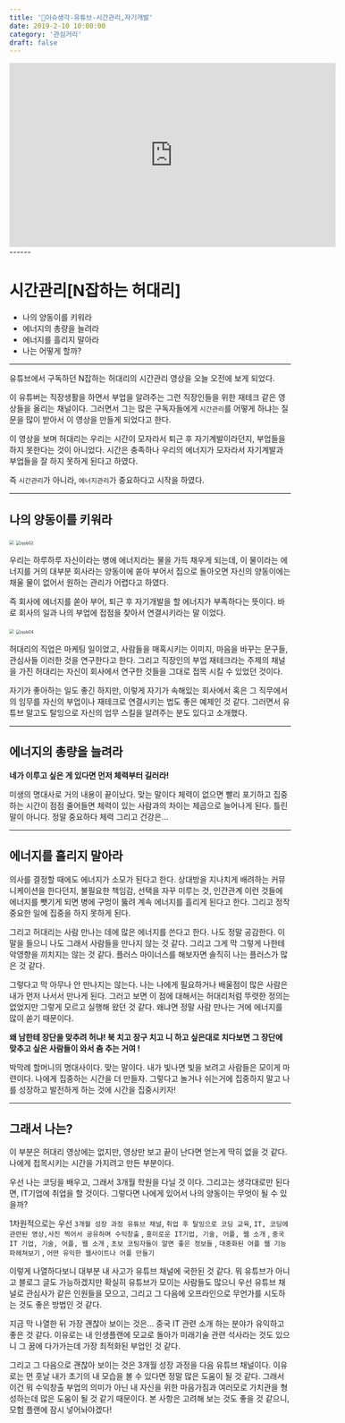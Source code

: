 ```yaml
---
title: '📰이슈생각-유튜브-시간관리,자기개발'
date: 2019-2-10 10:00:00
category: '관심거리'
draft: false
---
```


<iframe width="584" height="329" src="https://www.youtube.com/embed/Tqk6kflCs1U" frameborder="0" allow="accelerometer; autoplay; encrypted-media; gyroscope; picture-in-picture" allowfullscreen></iframe>
------

# 시간관리[N잡하는 허대리]

- 나의 양동이를 키워라
- 에너지의 총량을 늘려라
- 에너지를 흘리지 말아라
- 나는 어떻게 할까?

------

유튜브에서 구독하던 N잡하는 허대리의 시간관리 영상을 오늘 오전에 보게 되었다.

이 유튜버는 직장생활을 하면서 부업을 알려주는 그런 직장인들을 위한 재테크 같은 영상들을 올리는 채널이다. 그러면서 그는 많은 구독자들에게 `시간관리`를 어떻게 하냐는 질문을 많이 받아서 이 영상을 만들게 되었다고 한다.

이 영상을 보며 허대리는 우리는 시간이 모자라서 퇴근 후 자기계발이라던지, 부업들을 하지 못한다는 것이 아니었다. 시간은 충족하나 우리의 에너지가 모자라서 자기계발과 부업들을 잘 하지 못하게 된다고 하였다.

즉 `시간관리`가 아니라, `에너지관리`가 중요하다고 시작을 하였다.

------

## 나의 양동이를 키워라

<img src="C:\ONE-IRON\blog\정리한글\njob01.png" style="zoom:50%;" />

<img src="C:\ONE-IRON\blog\정리한글\njob02.png" alt="njob02" style="zoom:50%;" />

우리는 하루하루 자신이라는 병에 에너지라는 물을 가득 채우게 되는데, 이 물이라는 에너지를 거의 대부분 회사라는 양동이에 쏟아 부어서 집으로 돌아오면 자신의 양동이에는 채울 물이 없어서 원하는 관리가 어렵다고 하였다.

즉 회사에 에너지를 쏟아 부어, 퇴근 후 자기개발을 할 에너지가 부족하다는 뜻이다. 바로 회사의 일과 나의 부업에 접점을 찾아서 연결시키라는 말 이었다.

<img src="C:\ONE-IRON\blog\정리한글\njob03.png" style="zoom:50%;" />

<img src="C:\ONE-IRON\blog\정리한글\njob04.png" alt="njob04" style="zoom:50%;" />





허대리의 직업은 마케팅 일이었고, 사람들을 매혹시키는 이미지, 마음을 바꾸는 문구들, 관심사들 이러한 것을 연구한다고 한다. 그리고 직장인의 부업 재테크라는 주제의 채널을 가진 허대리는 자신이 회사에서 연구한 것들을 그대로 접목 시킬 수 있었던 것이다.

자기가 좋아하는 일도 좋긴 하지만, 이렇게 자기가 속해있는 회사에서 혹은 그 직무에서의 임무를 자신의 부업이나 재테크로 연결시키는 법도 좋은 예제인 것 같다. 그러면서 유튜브 말고도 탈잉으로 자신의 업무 스킬을 알려주는 분도 있다고 소개했다.

------

## 에너지의 총량을 늘려라

**네가 이루고 싶은 게 있다면 먼저 체력부터 길러라!**

미생의 명대사로 거의 내용이 끝이났다. 맞는 말이다 체력이 없으면 빨리 포기하고 집중하는 시간이 점점 줄어들면 체력이 있는 사람과의 차이는 제곱으로 늘어나게 된다. 틀린 말이 아니다. 정말 중요하다 체력 그리고 건강은...

------

## 에너지를 흘리지 말아라

의사를 결정할 때에도 에너지가 소모가 된다고 한다. 상대방을 지나치게 배려하는 커뮤니케이션을 한다던지, 불필요한 책임감, 선택을 자꾸 미루는 것, 인간관계 이런 것들에 에너지를 뺏기게 되면 병에 구멍이 뚫려 계속 에너지를 흘리게 된다고 한다. 그리고 정작 중요한 일에 집중을 하지 못하게 된다.

그리고 허대리는 사람 만나는 데에 많은 에너지를 쓴다고 한다. 나도 정말 공감한다. 이 말을 들으니 나도 그래서 사람들을 만나지 않는 것 같다. 그리고 그게 막 그렇게 나한테 악영향을 끼치지는 않는 것 같다. 플러스 마이너스를 해보자면 솔직히 나는 플러스가 많은 것 같다.

그렇다고 막 아무나 안 만나지는 않는다. 나는 나에게 필요하거나 배울점이 많은 사람은 내가 먼저 나서서 만나게 된다. 그러고 보면 이 점에 대해서는 허대리처럼 뚜렷한 정의는 없었지만 그렇게 모르고 실행해 왔던 것 같다. 왜냐면 정말 사람 만나는 거에 에너지를 많이 쏟기 때문이다.

**왜 남한테 장단을 맞추려 허냐! 북 치고 장구 치고 니 하고 싶은대로 치다보면 그 장단에 맞추고 싶은 사람들이 와서 춤 추는 거여 !**

박막례 할머니의 명대사이다. 맞는 말이다. 내가 빛나면 빛을 보려고 사람들은 모이게 마련이다. 나에게 집중하는 시간을 더 만들자. 그렇다고 놀거나 쉬는거에 집중하지 말고 나를 성장하고 발전하게 하는 것에 시간을 집중시키자!

------

## 그래서 나는?

이 부분은 허대리 영상에는 없지만, 영상만 보고 끝이 난다면 얻는게 딱히 없을 것 같다. 나에게 접목시키는 시간을 가지려고 만든 부분이다.

우선 나는 코딩을 배우고, 그래서 3개월 학원을 다닐 것 이다. 그리고는 생각대로만 된다면, IT기업에 취업을 할 것이다. 그렇다면 나에게 있어서 나의 양동이는 무엇이 될 수 있을까?

1차원적으로는 우선 `3개월 성장 과정 유튜브 채널`, `취업 후 탈잉으로 코딩 교육`, `IT, 코딩에 관련된 영상,사진 찍어서 공유하며 수익창출` , `흥미로운 IT기업, 기술, 어플, 웹 소개` , `중국 IT 기업, 기술, 어플, 웹 소개` , `초보 코팅자들이 알면 좋은 정보들` , `대중화된 어플 웹 기능 파헤쳐보기` , `어떤 유익한 웹사이트나 어플 만들기`

이렇게 나열하다보니 대부분 내 사고가 유튜브 채널에 국한된 것 같다. 뭐 유튜브가 아니고 블로그 글도 가능하겠지만 확실히 유튜브가 모이는 사람들도 많으니 우선 유튜브 채널로 관심사가 같은 인원들을 모으고, 그리고 그 다음에 오프라인으로 무언가를 시도하는 것도 좋은 방법인 것 같다.

지금 막 나열한 뒤 가장 괜찮아 보이는 것은... 중국 IT 관련 소개 하는 분야가 유익하고 좋은 것 같다. 이유로는 내 인생플랜에 모교로 돌아가 미래기술 관련 석사라는 것도 있으니 그 꿈에 다가가는데 가장 최적화된 부업인 것 같다.

그리고 그 다음으로 괜찮아 보이는 것은 3개월 성장 과정을 다음 유튜브 채널이다. 이유로는 먼 훗날 내가 초기의 내 모습을 볼 수 있다면 정말 많은 도움이 될 것 같다. 그래서 이건 뭐 수익창출 부업의 의미가 아닌 내 자신을 위한 마음가짐과 여러모로 가치관을 형성하는데 많은 도움이 될 것 같기 때문이다. 본 사항은 고려해 보는 것도 좋을 것 같으니, 모험 플랜에 잠시 넣어놔야겠다!